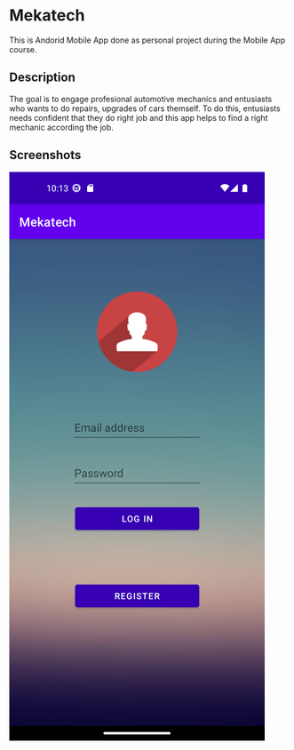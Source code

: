 # Mekatech

This is Andorid Mobile App done as personal project during the Mobile App course. 

## Description

The goal is to engage profesional automotive mechanics and entusiasts who wants to do repairs, upgrades of cars themself. To do this, entusiasts needs confident that they do right job and this app helps to find a right mechanic according the job.

## Screenshots
![ScreenShot](https://github.com/Tof-atom/Mekatech/blob/main/ScreenShots/login.png?raw=true)

